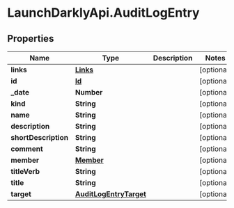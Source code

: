 # LaunchDarklyApi.AuditLogEntry

## Properties
Name | Type | Description | Notes
------------ | ------------- | ------------- | -------------
**links** | [**Links**](Links.md) |  | [optional] 
**id** | [**Id**](Id.md) |  | [optional] 
**_date** | **Number** |  | [optional] 
**kind** | **String** |  | [optional] 
**name** | **String** |  | [optional] 
**description** | **String** |  | [optional] 
**shortDescription** | **String** |  | [optional] 
**comment** | **String** |  | [optional] 
**member** | [**Member**](Member.md) |  | [optional] 
**titleVerb** | **String** |  | [optional] 
**title** | **String** |  | [optional] 
**target** | [**AuditLogEntryTarget**](AuditLogEntryTarget.md) |  | [optional] 



